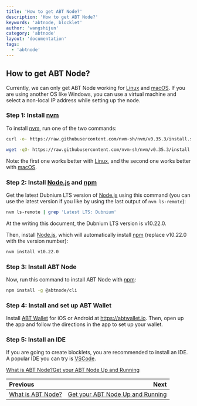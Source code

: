 ```yaml
---
title: 'How to get ABT Node?'
description: 'How to get ABT Node?'
keywords: 'abtnode, blocklet'
author: 'wangshijun'
category: 'abtnode'
layout: 'documentation'
tags:
  - 'abtnode'
---
```


## How to get ABT Node?

Currently, we can only get ABT Node working for [Linux] and [macOS]. If you are using another OS like Windows, you can use a virtual machine and select a non-local IP address while setting up the node.

### Step 1: Install [nvm]

To install [nvm], run one of the two commands:

```bash
curl -o- https://raw.githubusercontent.com/nvm-sh/nvm/v0.35.3/install.sh | bash
```

```bash
wget -qO- https://raw.githubusercontent.com/nvm-sh/nvm/v0.35.3/install.sh | bash
```
Note: the first one works better with [Linux], and the second one works better with [macOS].

### Step 2: Install [Node.js] and [npm]

Get the latest Dubnium LTS version of [Node.js] using this command (you can use the latest version if you like by using the last output of `nvm ls-remote`):

```bash
nvm ls-remote | grep 'Latest LTS: Dubnium'
```

At the writing this document, the Dubnium LTS version is v10.22.0.

Then, install [Node.js], which will automatically install [npm] (replace v10.22.0 with the version number):

```bash
nvm install v10.22.0
```

### Step 3: Install ABT Node

Now, run this command to install ABT Node with [npm]:

```bash
npm install -g @abtnode/cli
```

### Step 4: Install and set up ABT Wallet

Install [ABT Wallet](//abtwallet.io) for iOS or Android at https://abtwallet.io. Then, open up the app and follow the directions in the app to set up your wallet.

### Step 5: Install an IDE

If you are going to create blocklets, you are recommended to install an IDE. A popular IDE you can try is [VSCode](//code.visualstudio.com).

<nav style="display: flex; flex-direction: horizontal"><a href="../what-is-abt-node/index.md" align="left">What is ABT Node?</a> <a href="../setup-your-abt-node/index.md" align="right">Get your ABT Node Up and Running</a></nav>

| Previous | Next |
| :---     | ---: |
| [What is ABT Node?](../what-is-abt-node/index.md) | [Get your ABT Node Up and Running](../setup-your-abt-node/index.md) |

[Linux]:   //www.linux.org
[macOS]:   //www.apple.com/macos
[nvm]:     //github.com/nvm-sh/nvm
[Node.js]: //nodejs.org
[npm]:     //www.npmjs.com
